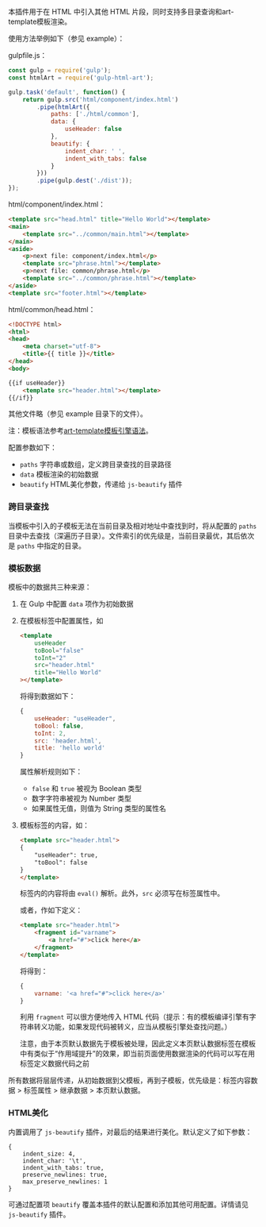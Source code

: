 本插件用于在 HTML 中引入其他 HTML 片段，同时支持多目录查询和art-template模板渲染。



使用方法举例如下（参见 example）：

gulpfile.js：


```javascript
const gulp = require('gulp');
const htmlArt = require('gulp-html-art');

gulp.task('default', function() {
	return gulp.src('html/component/index.html')
		.pipe(htmlArt({
			paths: ['./html/common'],
			data: {
				useHeader: false
			},
			beautify: {
				indent_char: ' ',
				indent_with_tabs: false
			}
		}))
		.pipe(gulp.dest('./dist'));
});
```

html/component/index.html：

```html
<template src="head.html" title="Hello World"></template>
<main>
	<template src="../common/main.html"></template>
</main>
<aside>
	<p>next file: component/index.html</p>
	<template src="phrase.html"></template>
	<p>next file: common/phrase.html</p>
	<template src="../common/phrase.html"></template>
</aside>
<template src="footer.html"></template>
```

html/common/head.html：

```html
<!DOCTYPE html>
<html>
<head>
	<meta charset="utf-8">
	<title>{{ title }}</title>
</head>
<body>

{{if useHeader}}
	<template src="header.html"></template>
{{/if}}
```


其他文件略（参见 example 目录下的文件）。

注：模板语法参考[art-template模板引擎语法](https://aui.github.io/art-template/zh-cn/docs/syntax.html)。



配置参数如下：

 - `paths` 字符串或数组，定义跨目录查找的目录路径
 - `data` 模板渲染的初始数据
 - `beautify` HTML美化参数，传递给 `js-beautify` 插件






### 跨目录查找  ###

当模板中引入的子模板无法在当前目录及相对地址中查找到时，将从配置的 `paths` 目录中去查找（深遍历子目录）。文件索引的优先级是，当前目录最优，其后依次是 `paths` 中指定的目录。




### 模板数据 ###

模板中的数据共三种来源：

 1. 在 Gulp 中配置 `data` 项作为初始数据

 2. 在模板标签中配置属性，如

    ```html
    <template
    	useHeader
    	toBool="false"
    	toInt="2"
    	src="header.html"
    	title="Hello World"
    ></template>
    ```

    将得到数据如下：

    ```javascript
    {
    	useHeader: "useHeader",
    	toBool: false,
    	toInt: 2,
    	src: 'header.html',
    	title: 'hello world'
    }
    ```

    属性解析规则如下：
    ​	
     - `false` 和 `true` 被视为 Boolean 类型
     - 数字字符串被视为 Number 类型
     - 如果属性无值，则值为 String 类型的属性名

 3. 模板标签的内容，如：

    ```html
    <template src="header.html">
    {
    	"useHeader": true,
    	"toBool": false
    }
    </template>
    ```

    标签内的内容将由 `eval()` 解析。此外，`src` 必须写在标签属性中。

    或者，作如下定义：

    ```html
    <template src="header.html">
    	<fragment id="varname">
    		<a href="#">click here</a>
    	</fragment>
    </template>
    ```

    将得到：

    ```javascript
    {
    	varname: '<a href="#">click here</a>'
    }
    ```

    利用 `fragment` 可以很方便地传入 HTML 代码（提示：有的模板编译引擎有字符串转义功能，如果发现代码被转义，应当从模板引擎处查找问题。）

    注意，由于本页默认数据先于模板被处理，因此定义本页默认数据标签在模板中有类似于“作用域提升”的效果，即当前页面使用数据渲染的代码可以写在用标签定义数据代码之前

所有数据将层层传递，从初始数据到父模板，再到子模板，优先级是：标签内容数据 > 标签属性 > 继承数据 > 本页默认数据。



### HTML美化 ###

内置调用了 `js-beautify` 插件，对最后的结果进行美化。默认定义了如下参数：

	{
		indent_size: 4,
		indent_char: '\t',
		indent_with_tabs: true,
		preserve_newlines: true,
		max_preserve_newlines: 1
	}

可通过配置项 `beautify` 覆盖本插件的默认配置和添加其他可用配置。详情请见 `js-beautify` 插件。